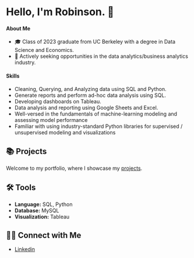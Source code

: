 # Hello, I'm Robinson. 👋

#### About Me
- 🎓 Class of 2023 graduate from UC Berkeley with a degree in Data Science and Economics.
- 💼 Actively seeking opportunities in the data analytics/business analytics industry.
 
#### Skills
- Cleaning, Querying, and Analyzing data using SQL and Python.
- Generate reports and perform ad-hoc data analysis using SQL.
- Developing dashboards on Tableau.
- Data analysis and reporting using Google Sheets and Excel.
- Well-versed in the fundamentals of machine-learning modeling and assessing model performance
- Familiar with using industry-standard Python libraries for supervised / unsupervised modeling and visualizations

## 📚 Projects

Welcome to my portfolio, where I showcase my [projects](https://github.com/RobinsonKao/Portfolio).

## 🛠️ Tools

- **Language:** SQL, Python
- **Database:** MySQL
- **Visualization:** Tableau

## 👋🏻 Connect with Me

- [Linkedin](https://www.linkedin.com/in/Robinson-Kao)


